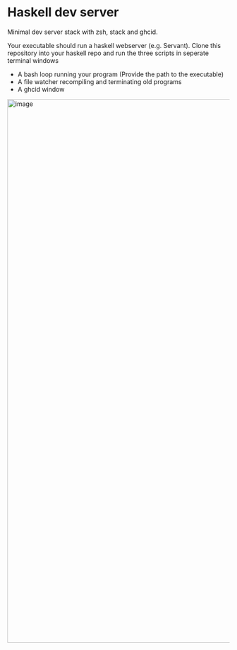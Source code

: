 # Haskell dev server

Minimal dev server stack with zsh, stack and ghcid.

Your executable should run a haskell webserver (e.g. Servant).
Clone this repository into your haskell repo and run the
three scripts in seperate terminal windows

- A bash loop running your program (Provide the path to the executable)
- A file watcher recompiling and terminating old programs
- A ghcid window

<img width="1231" alt="image" src="https://user-images.githubusercontent.com/5222589/209290519-f4b9c612-9db0-48ea-b4e8-3513f9164826.png">
